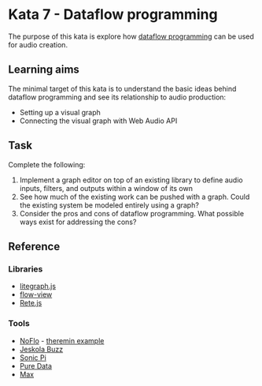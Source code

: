 # Kata 7 - Dataflow programming

The purpose of this kata is explore how [dataflow programming](https://en.wikipedia.org/wiki/Dataflow_programming) can be used for audio creation.

## Learning aims

The minimal target of this kata is to understand the basic ideas behind dataflow programming and see its relationship to audio production:

* Setting up a visual graph
* Connecting the visual graph with Web Audio API

## Task

Complete the following:

1. Implement a graph editor on top of an existing library to define audio inputs, filters, and outputs within a window of its own
2. See how much of the existing work can be pushed with a graph. Could the existing system be modeled entirely using a graph?
3. Consider the pros and cons of dataflow programming. What possible ways exist for addressing the cons?

## Reference

### Libraries

* [litegraph.js](https://github.com/jagenjo/litegraph.js)
* [flow-view](https://github.com/fibo/flow-view)
* [Rete.js](https://retejs.org/docs/getting-started/)

### Tools

* [NoFlo](https://noflojs.org/) - [theremin example](https://app.flowhub.io/#project/6724a6eb8a1aaf351866e7a43c3ecd43/6724a6eb8a1aaf351866e7a43c3ecd43%2Fnoflo)
* [Jeskola Buzz](http://jeskola.net/buzz/)
* [Sonic Pi](https://sonic-pi.net/)
* [Pure Data](https://puredata.info/)
* [Max](https://cycling74.com/products/max)
